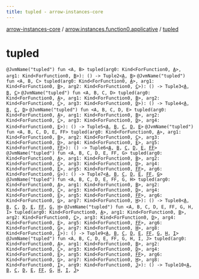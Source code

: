 ```yaml
---
title: tupled - arrow-instances-core
---
```


[arrow-instances-core](../index.html) / [arrow.instances.function0.applicative](index.html) / [tupled](./tupled.html)

# tupled

`@JvmName("tupled") fun <A, B> tupled(arg0: Kind<ForFunction0, `[`A`](tupled.html#A)`>, arg1: Kind<ForFunction0, `[`B`](tupled.html#B)`>): () -> Tuple2<`[`A`](tupled.html#A)`, `[`B`](tupled.html#B)`>`
`@JvmName("tupled") fun <A, B, C> tupled(arg0: Kind<ForFunction0, `[`A`](tupled.html#A)`>, arg1: Kind<ForFunction0, `[`B`](tupled.html#B)`>, arg2: Kind<ForFunction0, `[`C`](tupled.html#C)`>): () -> Tuple3<`[`A`](tupled.html#A)`, `[`B`](tupled.html#B)`, `[`C`](tupled.html#C)`>`
`@JvmName("tupled") fun <A, B, C, D> tupled(arg0: Kind<ForFunction0, `[`A`](tupled.html#A)`>, arg1: Kind<ForFunction0, `[`B`](tupled.html#B)`>, arg2: Kind<ForFunction0, `[`C`](tupled.html#C)`>, arg3: Kind<ForFunction0, `[`D`](tupled.html#D)`>): () -> Tuple4<`[`A`](tupled.html#A)`, `[`B`](tupled.html#B)`, `[`C`](tupled.html#C)`, `[`D`](tupled.html#D)`>`
`@JvmName("tupled") fun <A, B, C, D, E> tupled(arg0: Kind<ForFunction0, `[`A`](tupled.html#A)`>, arg1: Kind<ForFunction0, `[`B`](tupled.html#B)`>, arg2: Kind<ForFunction0, `[`C`](tupled.html#C)`>, arg3: Kind<ForFunction0, `[`D`](tupled.html#D)`>, arg4: Kind<ForFunction0, `[`E`](tupled.html#E)`>): () -> Tuple5<`[`A`](tupled.html#A)`, `[`B`](tupled.html#B)`, `[`C`](tupled.html#C)`, `[`D`](tupled.html#D)`, `[`E`](tupled.html#E)`>`
`@JvmName("tupled") fun <A, B, C, D, E, FF> tupled(arg0: Kind<ForFunction0, `[`A`](tupled.html#A)`>, arg1: Kind<ForFunction0, `[`B`](tupled.html#B)`>, arg2: Kind<ForFunction0, `[`C`](tupled.html#C)`>, arg3: Kind<ForFunction0, `[`D`](tupled.html#D)`>, arg4: Kind<ForFunction0, `[`E`](tupled.html#E)`>, arg5: Kind<ForFunction0, `[`FF`](tupled.html#FF)`>): () -> Tuple6<`[`A`](tupled.html#A)`, `[`B`](tupled.html#B)`, `[`C`](tupled.html#C)`, `[`D`](tupled.html#D)`, `[`E`](tupled.html#E)`, `[`FF`](tupled.html#FF)`>`
`@JvmName("tupled") fun <A, B, C, D, E, FF, G> tupled(arg0: Kind<ForFunction0, `[`A`](tupled.html#A)`>, arg1: Kind<ForFunction0, `[`B`](tupled.html#B)`>, arg2: Kind<ForFunction0, `[`C`](tupled.html#C)`>, arg3: Kind<ForFunction0, `[`D`](tupled.html#D)`>, arg4: Kind<ForFunction0, `[`E`](tupled.html#E)`>, arg5: Kind<ForFunction0, `[`FF`](tupled.html#FF)`>, arg6: Kind<ForFunction0, `[`G`](tupled.html#G)`>): () -> Tuple7<`[`A`](tupled.html#A)`, `[`B`](tupled.html#B)`, `[`C`](tupled.html#C)`, `[`D`](tupled.html#D)`, `[`E`](tupled.html#E)`, `[`FF`](tupled.html#FF)`, `[`G`](tupled.html#G)`>`
`@JvmName("tupled") fun <A, B, C, D, E, FF, G, H> tupled(arg0: Kind<ForFunction0, `[`A`](tupled.html#A)`>, arg1: Kind<ForFunction0, `[`B`](tupled.html#B)`>, arg2: Kind<ForFunction0, `[`C`](tupled.html#C)`>, arg3: Kind<ForFunction0, `[`D`](tupled.html#D)`>, arg4: Kind<ForFunction0, `[`E`](tupled.html#E)`>, arg5: Kind<ForFunction0, `[`FF`](tupled.html#FF)`>, arg6: Kind<ForFunction0, `[`G`](tupled.html#G)`>, arg7: Kind<ForFunction0, `[`H`](tupled.html#H)`>): () -> Tuple8<`[`A`](tupled.html#A)`, `[`B`](tupled.html#B)`, `[`C`](tupled.html#C)`, `[`D`](tupled.html#D)`, `[`E`](tupled.html#E)`, `[`FF`](tupled.html#FF)`, `[`G`](tupled.html#G)`, `[`H`](tupled.html#H)`>`
`@JvmName("tupled") fun <A, B, C, D, E, FF, G, H, I> tupled(arg0: Kind<ForFunction0, `[`A`](tupled.html#A)`>, arg1: Kind<ForFunction0, `[`B`](tupled.html#B)`>, arg2: Kind<ForFunction0, `[`C`](tupled.html#C)`>, arg3: Kind<ForFunction0, `[`D`](tupled.html#D)`>, arg4: Kind<ForFunction0, `[`E`](tupled.html#E)`>, arg5: Kind<ForFunction0, `[`FF`](tupled.html#FF)`>, arg6: Kind<ForFunction0, `[`G`](tupled.html#G)`>, arg7: Kind<ForFunction0, `[`H`](tupled.html#H)`>, arg8: Kind<ForFunction0, `[`I`](tupled.html#I)`>): () -> Tuple9<`[`A`](tupled.html#A)`, `[`B`](tupled.html#B)`, `[`C`](tupled.html#C)`, `[`D`](tupled.html#D)`, `[`E`](tupled.html#E)`, `[`FF`](tupled.html#FF)`, `[`G`](tupled.html#G)`, `[`H`](tupled.html#H)`, `[`I`](tupled.html#I)`>`
`@JvmName("tupled") fun <A, B, C, D, E, FF, G, H, I, J> tupled(arg0: Kind<ForFunction0, `[`A`](tupled.html#A)`>, arg1: Kind<ForFunction0, `[`B`](tupled.html#B)`>, arg2: Kind<ForFunction0, `[`C`](tupled.html#C)`>, arg3: Kind<ForFunction0, `[`D`](tupled.html#D)`>, arg4: Kind<ForFunction0, `[`E`](tupled.html#E)`>, arg5: Kind<ForFunction0, `[`FF`](tupled.html#FF)`>, arg6: Kind<ForFunction0, `[`G`](tupled.html#G)`>, arg7: Kind<ForFunction0, `[`H`](tupled.html#H)`>, arg8: Kind<ForFunction0, `[`I`](tupled.html#I)`>, arg9: Kind<ForFunction0, `[`J`](tupled.html#J)`>): () -> Tuple10<`[`A`](tupled.html#A)`, `[`B`](tupled.html#B)`, `[`C`](tupled.html#C)`, `[`D`](tupled.html#D)`, `[`E`](tupled.html#E)`, `[`FF`](tupled.html#FF)`, `[`G`](tupled.html#G)`, `[`H`](tupled.html#H)`, `[`I`](tupled.html#I)`, `[`J`](tupled.html#J)`>`